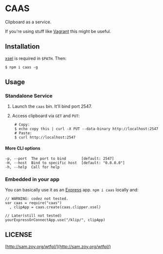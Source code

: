 # CAAS

Clipboard as a service.

If you're using stuff like [Vagrant] this might be useful.

## Installation

[xsel] is required in `$PATH`. Then:

    $ npm i caas -g

## Usage

### Standalone Service

1. Launch the `caas` bin. It'll bind port 2547.

2. Access clipboard via `GET` and `PUT`:

        # Copy:
        $ echo copy this | curl -X PUT --data-binary http://localhost:2547
        # Paste:
        $ curl http://localhost:2547

#### More CLI options

    -p, --port  The port to bind       [default: 2547]
    -H, --host  Bind to specific host  [default: "0.0.0.0"]
    -h, --help  Call for help

### Embedded in your app

You can basically use it as an [Express] app. `npm i caas` locally and:

    // WARNING: codez not tested.
    var caas = require("caas")
      , clipApp = caas.create(caas.clipper.xsel)

    // Later(still not tested)
    yourExpressOrConnectApp.use("/klip/", clipApp)

## LICENSE

[http://sam.zoy.org/wtfpl/](http://sam.zoy.org/wtfpl/)

[xsel]: http://www.vergenet.net/~conrad/software/xsel/
[Vagrant]: http://vagrantup.com/
[Express]: http://expressjs.com/

